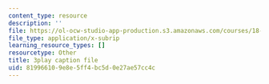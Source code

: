 ```yaml
---
content_type: resource
description: ''
file: https://ol-ocw-studio-app-production.s3.amazonaws.com/courses/18-02-multivariable-calculus-fall-2007/819966109e8e5ff4bc5d0e27ae57cc4c_23xbkrpQuAo.vtt
file_type: application/x-subrip
learning_resource_types: []
resourcetype: Other
title: 3play caption file
uid: 81996610-9e8e-5ff4-bc5d-0e27ae57cc4c
---
```

